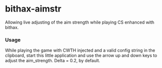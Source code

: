 # bithax-aimstr
Allowing live adjusting of the aim strength while playing CS enhanced with bithax.

### Usage

While playing the game with CWTH injected and a valid config string in the clipboard, 
start this little application and use the arrow up and down keys to adjust the 
aim_strength. Delta = 0.2, by default.

